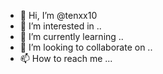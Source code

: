 - 👋 Hi, I’m @tenxx10
- 👀 I’m interested in ..
- 🌱 I’m currently learning ..
- 💞️ I’m looking to collaborate on ..
- 📫 How to reach me ...


